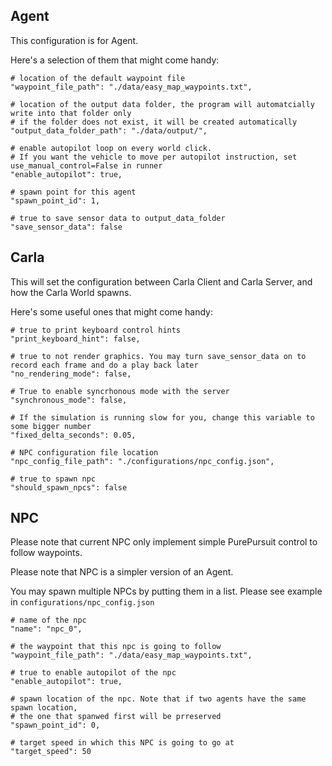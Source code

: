 ## Agent
This configuration is for Agent.

Here's a selection of them that might come handy:
```
# location of the default waypoint file
"waypoint_file_path": "./data/easy_map_waypoints.txt",

# location of the output data folder, the program will automatcially write into that folder only
# if the folder does not exist, it will be created automatically
"output_data_folder_path": "./data/output/",

# enable autopilot loop on every world click.
# If you want the vehicle to move per autopilot instruction, set use_manual_control=False in runner
"enable_autopilot": true,

# spawn point for this agent
"spawn_point_id": 1,

# true to save sensor data to output_data_folder
"save_sensor_data": false
```

## Carla
This will set the configuration between Carla Client and Carla Server, and how the Carla World spawns.

Here's some useful ones that might come handy:

```
# true to print keyboard control hints
"print_keyboard_hint": false,

# true to not render graphics. You may turn save_sensor_data on to record each frame and do a play back later
"no_rendering_mode": false,

# True to enable syncrhonous mode with the server
"synchronous_mode": false,

# If the simulation is running slow for you, change this variable to some bigger number
"fixed_delta_seconds": 0.05,

# NPC configuration file location
"npc_config_file_path": "./configurations/npc_config.json",

# true to spawn npc
"should_spawn_npcs": false
```

## NPC
Please note that current NPC only implement simple PurePursuit control to follow waypoints.

Please note that NPC is a simpler version of an Agent. 

You may spawn multiple NPCs by putting them in a list. Please see example in `configurations/npc_config.json`
```
# name of the npc
"name": "npc_0",

# the waypoint that this npc is going to follow
"waypoint_file_path": "./data/easy_map_waypoints.txt",

# true to enable autopilot of the npc
"enable_autopilot": true,

# spawn location of the npc. Note that if two agents have the same spawn location, 
# the one that spanwed first will be prreserved
"spawn_point_id": 0,

# target speed in which this NPC is going to go at
"target_speed": 50
```